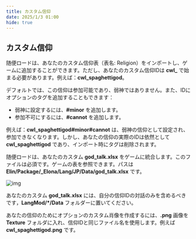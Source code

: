 ```yaml
---
title: カスタム信仰
date: 2025/1/3 01:00
hide: true
---
```


## カスタム信仰

随便ロードは、あなたのカスタム信仰表（表名: Religion）をインポートし、ゲームに追加することができます。ただし、あなたのカスタム信仰IDは **cwl_** で始まる必要があります。例えば：**cwl_spaghettigod**。

デフォルトでは、この信仰は参加可能であり、弱神ではありません。また、IDにオプションのタグを追加することもできます：
- 弱神に設定するには、**#minor** を追加します。
- 参加不可にするには、**#cannot** を追加します。

例えば：**cwl_spaghettigod#minor#cannot** は、弱神の信仰として設定され、参加できなくなります。しかし、あなたの信仰の実際のIDは依然として **cwl_spaghettigod** であり、インポート時にタグは削除されます。

随便ロードは、あなたのカスタム **god_talk.xlsx** をゲームに統合します。このファイルは必須です。ゲームの表を参照できます。パスは **Elin/Package/_Elona/Lang/JP/Data/god_talk.xlsx** です。

![img](https://i.postimg.cc/P5V71tTq/image.png)

あなたのカスタム **god_talk.xlsx** には、自分の信仰IDの対話のみを含めるべきです，**LangMod/*/Data** フォルダーに置いてください。

あなたの信仰のためにオプションのカスタム肖像を作成するには、**.png** 画像を **Texture** フォルダに入れ、信仰IDと同じファイル名を使用します。例えば **cwl_spaghettigod.png** です。